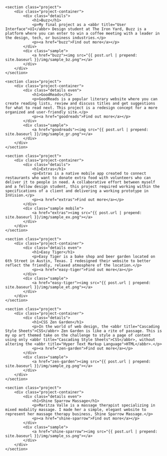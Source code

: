 <main class="work">

    <section class="project">
        <div class="project-container">
            <div class="details">
                <h1>Buzz</h1>
                <p>My final project as a <abbr title="User Interface">UI</abbr> Design student at The Iron Yard, Buzz is a platform where you can enter to win a coffee meeting with a leader in the design, tech, or business industries.</p>
                <p><a href="buzz">Find out more</a></p>
            </div>
            <div class="sample">
                <a href="buzz"><img src="{{ post.url | prepend: site.baseurl }}/img/sample_bz.png"></a>
            </div>
        </div>
    </section>

    <section class="project">
        <div class="project-container">
            <div class="details even">
                <h1>GoodReads</h1>
                <p>GoodReads is a popular literary website where you can create reading lists, review and discuss titles and get suggestions for what to read next. This project is a redesign concept for a more organized and user-friendly site.</p>
                <p><a href="goodreads">Find out more</a></p>
            </div>
            <div class="sample">
                <a href="goodreads"><img src="{{ post.url | prepend: site.baseurl }}/img/sample_gr.png"></a>
            </div>
        </div>
    </section>

    <section class="project">
        <div class="project-container">
            <div class="details">
                <h1>Extras</h1>
                <p>Extras is a native mobile app created to connect restaurants who want to donate extra food with volunteers who can deliver it to people in need. A collaborative effort between myself and a fellow design student, this project required working within the specifications of a client and delivering a working prototype in InVision.</p>
                <p><a href="extras">Find out more</a></p>
            </div>
            <div class="sample mobile">
                <a href="extras"><img src="{{ post.url | prepend: site.baseurl }}/img/sample_ex.png"></a>
            </div>
        </div>
    </section>

    <section class="project">
        <div class="project-container">
            <div class="details even">
                <h1>Easy Tiger</h1>
                <p>Easy Tiger is a bake shop and beer garden located on 6th Street in Austin, Texas. I redesigned their website to better reflect the friendly, relaxed atmosphere of the location.</p>
                <p><a href="easy-tiger">Find out more</a></p>
            </div>
            <div class="sample">
                <a href="easy-tiger"><img src="{{ post.url | prepend: site.baseurl }}/img/sample_et.png"></a>
            </div>
        </div>
    </section>

    <section class="project">
        <div class="project-container">
            <div class="details">
                <h1>CSS Zen Garden</h1>
                <p>In the world of web design, the <abbr title="Cascading Style Sheets">CSS</abbr> Zen Garden is like a rite of passage. This is my op art themed take on the challenge to style a page of content using only <abbr title="Cascading Style Sheets">CSS</abbr>, without altering the <abbr title="Hyper Text Markup Language">HTML</abbr>.</p>
                <p><a href="zen-garden">Find out more</a></p>
            </div>
            <div class="sample">
                <a href="zen-garden"><img src="{{ post.url | prepend: site.baseurl }}/img/sample_zg.png"></a>
            </div>
        </div>
    </section>

    <section class="project">
        <div class="project-container">
            <div class="details even">
                <h1>Shine Sparrow Massage</h1>
                <p>Maritza Valle is a massage therapist specializing in mixed modality massage. I made her a simple, elegant website to represent her massage therapy business, Shine Sparrow Massage.</p>
                <p><a href="shine-sparrow">Find out more</a></p>
            </div>
            <div class="sample">
                <a href="shine-sparrow"><img src="{{ post.url | prepend: site.baseurl }}/img/sample_ss.png"></a>
            </div>
        </div>
    </section>

</main>
